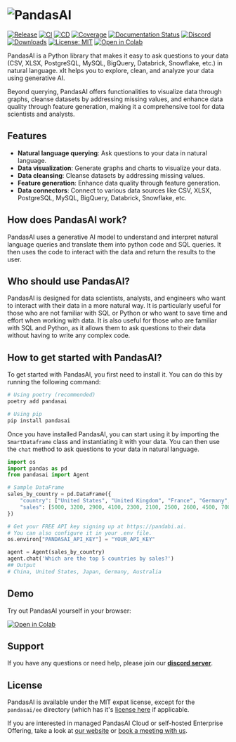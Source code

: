 # ![PandasAI](https://github.com/Sinaptik-AI/pandas-ai/blob/main/images/logo.png?raw=true)

[![Release](https://img.shields.io/pypi/v/pandasai?label=Release&style=flat-square)](https://pypi.org/project/pandasai/)
[![CI](https://github.com/gventuri/pandas-ai/actions/workflows/ci.yml/badge.svg)](https://github.com/gventuri/pandas-ai/actions/workflows/ci.yml/badge.svg)
[![CD](https://github.com/gventuri/pandas-ai/actions/workflows/cd.yml/badge.svg)](https://github.com/gventuri/pandas-ai/actions/workflows/cd.yml/badge.svg)
[![Coverage](https://codecov.io/gh/gventuri/pandas-ai/branch/main/graph/badge.svg)](https://codecov.io/gh/gventuri/pandas-ai)
[![Documentation Status](https://readthedocs.org/projects/pandas-ai/badge/?version=latest)](https://pandas-ai.readthedocs.io/en/latest/?badge=latest)
[![Discord](https://dcbadge.vercel.app/api/server/kF7FqH2FwS?style=flat&compact=true)](https://discord.gg/kF7FqH2FwS)
[![Downloads](https://static.pepy.tech/badge/pandasai)](https://pepy.tech/project/pandasai) [![License: MIT](https://img.shields.io/badge/License-MIT-yellow.svg)](https://opensource.org/licenses/MIT)
[![Open in Colab](https://colab.research.google.com/assets/colab-badge.svg)](https://colab.research.google.com/drive/1ZnO-njhL7TBOYPZaqvMvGtsjckZKrv2E?usp=sharing)

PandasAI is a Python library that makes it easy to ask questions to your data (CSV, XLSX, PostgreSQL, MySQL, BigQuery, Databrick, Snowflake, etc.) in natural language. xIt helps you to explore, clean, and analyze your data using generative AI.

Beyond querying, PandasAI offers functionalities to visualize data through graphs, cleanse datasets by addressing missing values, and enhance data quality through feature generation, making it a comprehensive tool for data scientists and analysts.

## Features

- **Natural language querying**: Ask questions to your data in natural language.
- **Data visualization**: Generate graphs and charts to visualize your data.
- **Data cleansing**: Cleanse datasets by addressing missing values.
- **Feature generation**: Enhance data quality through feature generation.
- **Data connectors**: Connect to various data sources like CSV, XLSX, PostgreSQL, MySQL, BigQuery, Databrick, Snowflake, etc.

## How does PandasAI work?

PandasAI uses a generative AI model to understand and interpret natural language queries and translate them into python code and SQL queries. It then uses the code to interact with the data and return the results to the user.

## Who should use PandasAI?

PandasAI is designed for data scientists, analysts, and engineers who want to interact with their data in a more natural way. It is particularly useful for those who are not familiar with SQL or Python or who want to save time and effort when working with data. It is also useful for those who are familiar with SQL and Python, as it allows them to ask questions to their data without having to write any complex code.

## How to get started with PandasAI?

To get started with PandasAI, you first need to install it. You can do this by running the following command:

```bash
# Using poetry (recommended)
poetry add pandasai

# Using pip
pip install pandasai
```

Once you have installed PandasAI, you can start using it by importing the `SmartDataframe` class and instantiating it with your data. You can then use the `chat` method to ask questions to your data in natural language.

```python
import os
import pandas as pd
from pandasai import Agent

# Sample DataFrame
sales_by_country = pd.DataFrame({
    "country": ["United States", "United Kingdom", "France", "Germany", "Italy", "Spain", "Canada", "Australia", "Japan", "China"],
    "sales": [5000, 3200, 2900, 4100, 2300, 2100, 2500, 2600, 4500, 7000]
})

# Get your FREE API key signing up at https://pandabi.ai.
# You can also configure it in your .env file.
os.environ["PANDASAI_API_KEY"] = "YOUR_API_KEY"

agent = Agent(sales_by_country)
agent.chat('Which are the top 5 countries by sales?')
## Output
# China, United States, Japan, Germany, Australia
```

## Demo

Try out PandasAI yourself in your browser:

[![Open in Colab](https://colab.research.google.com/assets/colab-badge.svg)](https://colab.research.google.com/drive/1ZnO-njhL7TBOYPZaqvMvGtsjckZKrv2E?usp=sharing)

## Support

If you have any questions or need help, please join our **[discord server](https://discord.gg/kF7FqH2FwS)**.

## License

PandasAI is available under the MIT expat license, except for the `pandasai/ee` directory (which has it's [license here](https://github.com/Sinaptik-AI/pandas-ai/blob/master/pandasai/ee/LICENSE) if applicable.

If you are interested in managed PandasAI Cloud or self-hosted Enterprise Offering, take a look at [our website](https://pandas-ai.com) or [book a meeting with us](https://zcal.co/gventuri/pandas-ai-demo).
